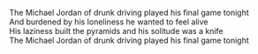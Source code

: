 The Michael Jordan of drunk driving played his final game tonight  
And burdened by his loneliness he wanted to feel alive  
His laziness built the pyramids and his solitude was a knife  
The Michael Jordan of drunk driving played his final game tonight